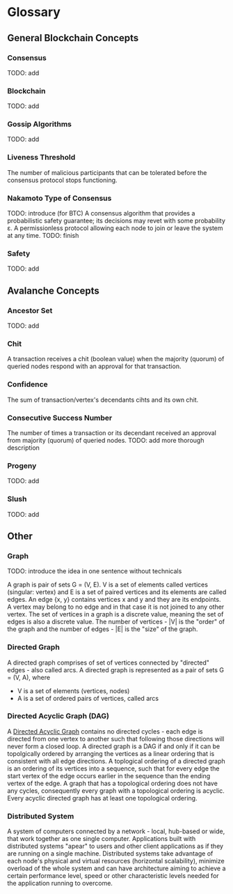 # Glossary

## General Blockchain Concepts

### Consensus

TODO: add

### Blockchain

TODO: add

### Gossip Algorithms

TODO: add

### Liveness Threshold

The number of malicious participants that can be tolerated before the consensus protocol stops functioning.

### Nakamoto Type of Consensus

TODO: introduce (for BTC)
A consensus algorithm that provides a probabilistic safety guarantee; its decisions may revet with some probability ε.
A permissionless protocol allowing each node to join or leave the system at any time.
TODO: finish

### Safety

TODO: add

## Avalanche Concepts

### Ancestor Set

TODO: add

### Chit

A transaction receives a chit (boolean value) when the majority (quorum) of queried nodes respond with an approval for that transaction.

### Confidence

The sum of transaction/vertex's decendants cihts and its own chit.

### Consecutive Success Number

The number of times a transaction or its decendant received an approval from majority (quorum) of queried nodes.
TODO: add more thorough description

### Progeny

TODO: add

### Slush

TODO: add

## Other

### Graph

TODO: introduce the idea in one sentence without technicals

A graph is pair of sets G = (V, E).
V is a set of elements called vertices (singular: vertex) and E is a set of paired vertices and its elements are called edges.
An edge {x, y} contains vertices x and y and they are its endpoints.
A vertex may belong to no edge and in that case it is not joined to any other vertex.
The set of vertices in a graph is a discrete value, meaning the set of edges is also a discrete value.
The number of vertices - |V| is the "order" of the graph and the number of edges - |E| is the "size" of the graph.

### Directed Graph

A directed graph comprises of set of vertices connected by "directed" edges - also called arcs.
A directed graph is represented as a pair of sets G = (V, A), where

* V is a set of elements (vertices, nodes)
* A is a set of ordered pairs of vertices, called arcs

### Directed Acyclic Graph (DAG)

A [Directed Acyclic Graph](https://en.wikipedia.org/wiki/Directed_acyclic_graph) contains no directed cycles - each edge is directed from one vertex to another such that following those directions will never form a closed loop.
A directed graph is a DAG if and only if it can be topolgically ordered by arranging the vertices as a linear ordering that is consistent with all edge directions.
A toplogical ordering of a directed graph is an ordering of its vertices into a sequence, such that for every edge the start vertex of the edge occurs earlier in the sequence than the ending vertex of the edge.
A graph that has a topological ordering does not have any cycles, consequently every graph with a topological ordering is acyclic.
Every acyclic directed graph has at least one topological ordering.

### Distributed System

A system of computers connected by a network - local, hub-based or wide, that work together as one single computer.
Applications built with distributed systems "apear" to users and other client applications as if they are running on a single machine.
Distributed systems take advantage of each node's physical and virtual resources (horizontal scalability), minimize overload of the whole system and can have architecture aiming to achieve a certain performance level, speed or other characteristic levels needed for the application running to overcome.
